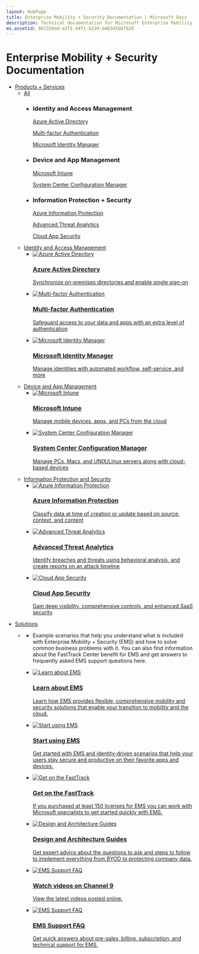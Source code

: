 ```yaml
--- 
layout: HubPage
title: Enterprise Mobility + Security Documentation | Microsoft Docs
description: Technical documentation for Microsoft Enterprise Mobility + Security
ms.assetid: 961350ed-a3f1-44f1-b239-b46345b8f620
---
```

<div id="main" class="v2">
    <div class="container">
        <h1>Enterprise Mobility + Security Documentation</h1>
        <ul class="pivots">
            <li>
                <a href="#products">Products + Services</a>
                <ul id="products">
                    <li>
                        <a  data-default="true" href="#all">All</a>
                        <ul id="all" class="cardsW">
                            <li>
                                <div class="cardSize">
                                    <div class="cardPadding">
                                        <div class="card">
                                            <div class="cardText">
                                                <h3>Identity and Access Management</h3>
                                                <p>
                                                    <a href="/azure/active-directory/index">Azure Active Directory</a>
                                                </p>
                                                <p>
                                                    <a href="/azure/multi-factor-authentication/index">
                                                Multi-factor Authentication
                                            </a>
                                                </p>
                                                <p>
                                                    <a href="/microsoft-identity-manager/">
                                                Microsoft Identity Manager
                                            </a>
                                                </p>
                                            </div>
                                        </div>
                                    </div>
                                </div>
                            </li>
                            <li>
                                <div class="cardSize">
                                    <div class="cardPadding">
                                        <div class="card">
                                            <div class="cardText">
                                                <h3>Device and App Management</h3>
                                                <p>
                                                    <a href="/intune/">
                                               Microsoft Intune
                                            </a>
                                                </p>
                                                <p>
                                                    <a href="/sccm/">
                                                System Center Configuration Manager
                                            </a>
                                                </p>
                                            </div>
                                        </div>
                                    </div>
                                </div>
                            </li>
                            <li>
                                <div class="cardSize">
                                    <div class="cardPadding">
                                        <div class="card">
                                            <div class="cardText">
                                                <h3>Information Protection + Security</h3>
                                                <p>
                                                    <a href="/information-protection/">
                                                Azure Information Protection
                                            </a>
                                                </p>
                                                <p>
                                                    <a href="/advanced-threat-analytics/">
                                                Advanced Threat Analytics
                                            </a>
                                                </p>
                                                <p>
                                                    <a href="/cloud-app-security/">
                                                Cloud App Security
                                            </a>
                                                </p>
                                            </div>
                                        </div>
                                    </div>
                                </div>
                            </li>
                        </ul>
                    </li>
                    <li>
                        <a href="#identity">Identity and Access Management</a>
                        <ul id="identity" class="cardsC">
                            <li>
                                <a href="/azure/active-directory/index">
                                    <div class="cardSize">
                                        <div class="cardPadding">
                                            <div class="card">
                                                <div class="cardImageOuter">
                                                    <div class="cardImage bgdAccent1"> 
                                                        <img data-scaleimage="images/ems_identity-access-mgmt-1.svg" alt="Azure Active Directory" />
                                                    </div>
                                                </div>
                                                <div class="cardText">
                                                    <h3>Azure Active Directory</h3>
                                                    <p>Synchronize on-premises directories and enable single sign-on</p>
                                                </div>
                                            </div>
                                        </div>
                                    </div>
                                </a>
                            </li>
                            <li>
                                <a href="/azure/multi-factor-authentication/index">
                                    <div class="cardSize">
                                        <div class="cardPadding">
                                            <div class="card">
                                                <div class="cardImageOuter">
                                                    <div class="cardImage bgdAccent1"> 
                                                        <img data-scaleimage="images/ems_identity-access-mgmt-2.svg" alt="Multi-factor Authentication" />
                                                    </div>
                                                </div>
                                                <div class="cardText">
                                                    <h3>Multi-factor Authentication</h3>
                                                    <p>Safeguard access to your data and apps with an extra level of authentication</p>
                                                </div>
                                            </div>
                                        </div>
                                    </div>
                                </a>
                            </li>
                            <li>
                                <a href="/microsoft-identity-manager/">
                                    <div class="cardSize">
                                        <div class="cardPadding">
                                            <div class="card">
                                                <div class="cardImageOuter">
                                                    <div class="cardImage bgdAccent1"> 
                                                        <img data-scaleimage="images/ems_identity-access-mgmt-3.svg" alt="Microsoft Identity Manager" />
                                                    </div>
                                                </div>
                                                <div class="cardText">
                                                    <h3>Microsoft Identity Manager</h3>
                                                    <p>Manage identities with automated workflow, self-service, and more</p>
                                                </div>
                                            </div>
                                        </div>
                                    </div>
                                </a>
                            </li>
                        </ul>
                    </li>
                    <li>
                        <a href="#management">Device and App Management</a>
                        <ul id="management" class="cardsC">
                            <li>
                                <a href="/intune/">
                                    <div class="cardSize">
                                        <div class="cardPadding">
                                            <div class="card">
                                                <div class="cardImageOuter">
                                                    <div class="cardImage bgdAccent1"> 
                                                        <img data-scaleimage="images/ems_device-app-mgmt-1.svg" alt="Microsoft Intune" />
                                                    </div>
                                                </div>
                                                <div class="cardText">
                                                    <h3>Microsoft Intune</h3>
                                                    <p>Manage mobile devices, apps, and PCs from the cloud</p>
                                                </div>
                                            </div>
                                        </div>
                                    </div>
                                </a>
                            </li>
                            <li>
                                <a href="/sccm/">
                                    <div class="cardSize">
                                        <div class="cardPadding">
                                            <div class="card">
                                                <div class="cardImageOuter">
                                                    <div class="cardImage bgdAccent1"> 
                                                        <img data-scaleimage="images/ems_device-app-mgmt-2.svg" alt="System Center Configuration Manager" />
                                                    </div>
                                                </div>
                                                <div class="cardText">
                                                    <h3>System Center Configuration Manager</h3>
                                                    <p>Manage PCs, Macs, and UNIX/Linux servers along with cloud-based devices</p>
                                                </div>
                                            </div>
                                        </div>
                                    </div>
                                </a>
                            </li>
                        </ul>
                    </li>
                    <li>
                        <a href="#security">Information Protection and Security</a>
                        <ul id="security" class="cardsC">
                            <li>
                                <a href="/information-protection/">
                                    <div class="cardSize">
                                        <div class="cardPadding">
                                            <div class="card">
                                                <div class="cardImageOuter">
                                                    <div class="cardImage bgdAccent1"> 
                                                        <img data-scaleimage="images/ems_info-protection-security-1.svg" alt="Azure Information Protection" />
                                                    </div>
                                                </div>
                                                <div class="cardText">
                                                    <h3>Azure Information Protection</h3>
                                                    <p>Classify data at time of creation or update based on source, context,
                                                        and content</p>
                                                </div>
                                            </div>
                                        </div>
                                    </div>
                                </a>
                            </li>
                            <li>
                                <a href="/advanced-threat-analytics/">
                                    <div class="cardSize">
                                        <div class="cardPadding">
                                            <div class="card">
                                                <div class="cardImageOuter">
                                                    <div class="cardImage bgdAccent1"> 
                                                        <img data-scaleimage="images/ems_info-protection-security-2.svg" alt="Advanced Threat Analytics" />
                                                    </div>
                                                </div>
                                                <div class="cardText">
                                                    <h3>Advanced Threat Analytics</h3>
                                                    <p>Identify breaches and threats using behavioral analysis, and create reports
                                                        on an attack timeline</p>
                                                </div>
                                            </div>
                                        </div>
                                    </div>
                                </a>
                            </li>
                            <li>
                                <a href="/cloud-app-security/">
                                    <div class="cardSize">
                                        <div class="cardPadding">
                                            <div class="card">
                                                <div class="cardImageOuter">
                                                    <div class="cardImage bgdAccent1"> 
                                                        <img data-scaleimage="images/ems_info-protection-security-3.svg" alt="Cloud App Security" />
                                                    </div>
                                                </div>
                                                <div class="cardText">
                                                    <h3>Cloud App Security</h3>
                                                    <p>Gain deep visibility, comprehensive controls, and enhanced SaaS security</p>
                                                </div>
                                            </div>
                                        </div>
                                    </div>
                                </a>
                            </li>
                        </ul>
                    </li>
                </ul>
            </li>
            <li>
                <a href="#solutions">Solutions</a>
                <ul id="solutions">
                    <li>
                        <a href="#SolutionsPanel1"></a>
                        <ul id="SolutionsPanel1" class="cardsC">
                            <li>
                                <div class="container">
                                    <p>Example scenarios that help you understand what is included with Enterprise Mobility
                                        + Security (EMS) and how to solve common business problems with it. You can also
                                        find information about the FastTrack Center benefit for EMS and get answers to frequently
                                        asked EMS support questions here.</p>
                                </div>
                            </li>
                            <li>
                                <a href="/enterprise-mobility-security/solutions/learn-about-ems">
                                    <div class="cardSize">
                                        <div class="cardPadding">
                                            <div class="card">
                                                <div class="cardImageOuter">
                                                    <div class="cardImage bgdAccent1"> 
                                                        <img data-scaleimage="images/ems_solutions-1.svg" alt="Learn about EMS" />
                                                    </div>
                                                </div>
                                                <div class="cardText">
                                                    <h3>Learn about EMS</h3>
                                                    <p>Learn how EMS provides flexible, comprehensive mobility and security
                                                        solutions that enable your transition to mobility and the cloud.</p>
                                                </div>
                                            </div>
                                        </div>
                                    </div>
                                </a>
                            </li>
                            <li>
                                <a href="/enterprise-mobility-security/solutions/ems-get-started">
                                    <div class="cardSize">
                                        <div class="cardPadding">
                                            <div class="card">
                                                <div class="cardImageOuter">
                                                    <div class="cardImage bgdAccent1"> 
                                                        <img data-scaleimage="images/ems_solutions-2.svg" alt="Start using EMS" />
                                                    </div>
                                                </div>
                                                <div class="cardText">
                                                    <h3>Start using EMS</h3>
                                                    <p>Get started with EMS and identity-driven scenarios that help your
                                                        users stay secure and productive on their favorite apps and devices.</p>
                                                </div>
                                            </div>
                                        </div>
                                    </div>
                                </a>
                            </li>
                            <li>
                                <a href="/enterprise-mobility-security/solutions/enterprise-mobility-fasttrack-program">
                                    <div class="cardSize">
                                        <div class="cardPadding">
                                            <div class="card">
                                                <div class="cardImageOuter">
                                                    <div class="cardImage bgdAccent1"> 
                                                        <img data-scaleimage="images/ems_solutions-3.svg" alt="Get on the FastTrack" />
                                                    </div>
                                                </div>
                                                <div class="cardText">
                                                    <h3>Get on the FastTrack</h3>
                                                    <p>If you purchased at least 150 licenses for EMS you can work with Microsoft
                                                        specialists to get started quickly with EMS.</p>
                                                </div>
                                            </div>
                                        </div>
                                    </div>
                                </a>
                            </li>
                            <li>
                                <a href="/enterprise-mobility-security/solutions/byod-design-considerations-guide">
                                    <div class="cardSize">
                                        <div class="cardPadding">
                                            <div class="card">
                                                <div class="cardImageOuter">
                                                    <div class="cardImage bgdAccent1"> 
                                                        <img data-scaleimage="images/ems_solutions-4.svg" alt="Design and Architecture Guides" />
                                                    </div>
                                                </div>
                                                <div class="cardText">
                                                    <h3>Design and Architecture Guides</h3>
                                                    <p>Get expert advice about the questions to ask and steps to follow to implement
                                                        everything from BYOD to protecting company data.</p>
                                                </div>
                                            </div>
                                        </div>
                                    </div>
                                </a>
                            </li>
                            <li>
                                <a href="https://channel9.msdn.com/Tags/emm">
                                    <div class="cardSize">
                                        <div class="cardPadding">
                                            <div class="card">
                                                <div class="cardImageOuter">
                                                    <div class="cardImage bgdAccent1"> 
                                                        <img data-scaleimage="images/ems_solutions-5.svg" alt="EMS Support FAQ" />
                                                    </div>
                                                </div>
                                                <div class="cardText">
                                                    <h3>Watch videos on Channel 9</h3>
                                                    <p>View the latest videos posted online.</p>
                                                </div>
                                            </div>
                                        </div>
                                    </div>
                                </a>
                            </li>
                            <li>
                                <a href="/enterprise-mobility-security/solutions/ems-support-faq">
                                    <div class="cardSize">
                                        <div class="cardPadding">
                                            <div class="card">
                                                <div class="cardImageOuter">
                                                    <div class="cardImage bgdAccent1"> 
                                                        <img data-scaleimage="images/ems_solutions-6.svg" alt="EMS Support FAQ" />
                                                    </div>
                                                </div>
                                                <div class="cardText">
                                                    <h3>EMS Support FAQ</h3>
                                                    <p>Get quick answers about pre-sales, billing, subscription, and technical
                                                        support for EMS.</p>
                                                </div>
                                            </div>
                                        </div>
                                    </div>
                                </a>
                            </li>
                        </ul>
                    </li>
                </ul>
            </li>
        </ul>
    </div>
